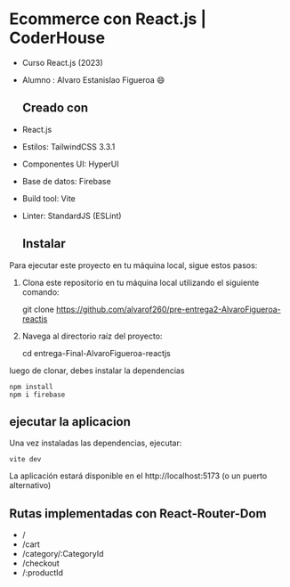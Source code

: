   # Ecommerce con React.js | CoderHouse

  
* Curso React.js (2023)
* Alumno : Alvaro Estanislao Figueroa 😄


  ## Creado con
  
  
* React.js
* Estilos: TailwindCSS 3.3.1
* Componentes UI: HyperUI
* Base de datos: Firebase
* Build tool: Vite
* Linter: StandardJS (ESLint)


  ## Instalar
  
  
Para ejecutar este proyecto en tu máquina local, sigue estos pasos:

1. Clona este repositorio en tu máquina local utilizando el siguiente comando:

   git clone https://github.com/alvarof260/pre-entrega2-AlvaroFigueroa-reactjs
3. Navega al directorio raíz del proyecto:

   cd entrega-Final-AlvaroFigueroa-reactjs


luego de clonar, debes instalar la dependencias

```
npm install
npm i firebase
```

 ## ejecutar la aplicacion

Una vez instaladas las dependencias, ejecutar:

```
vite dev
```
La aplicación estará disponible en el http://localhost:5173 (o un puerto alternativo)
 
## Rutas implementadas con React-Router-Dom

* /
* /cart
* /category/:CategoryId
* /checkout
* /:productId

